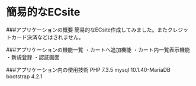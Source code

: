 # 簡易的なECsite

###アプリケーションの概要
簡易的なECsite作成してみました。またクレジットカード決済などはされません。

###アプリケーションの機能一覧
・カートへ追加機能
・カート内一覧表示機能
・新規登録
・認証画面

###アプリケーション内の使用技術
PHP 7.3.5
mysql 10.1.40-MariaDB
bootstrap 4.2.1

